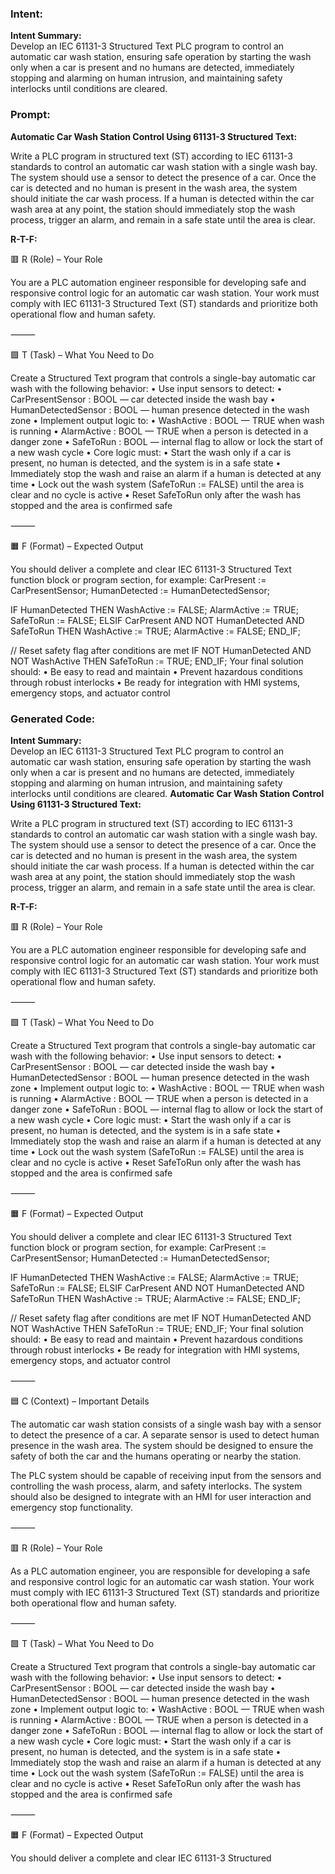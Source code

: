 ### Intent:
**Intent Summary:**  
Develop an IEC 61131-3 Structured Text PLC program to control an automatic car wash station, ensuring safe operation by starting the wash only when a car is present and no humans are detected, immediately stopping and alarming on human intrusion, and maintaining safety interlocks until conditions are cleared.

### Prompt:
**Automatic Car Wash Station Control Using 61131-3 Structured Text:**

Write a PLC program in structured text (ST) according to IEC 61131-3 standards to control an automatic car wash station with a single wash bay. The system should use a sensor to detect the presence of a car. Once the car is detected and no human is present in the wash area, the system should initiate the car wash process. If a human is detected within the car wash area at any point, the station should immediately stop the wash process, trigger an alarm, and remain in a safe state until the area is clear.

**R-T-F:**

🟥 R (Role) – Your Role

You are a PLC automation engineer responsible for developing safe and responsive control logic for an automatic car wash station. Your work must comply with IEC 61131-3 Structured Text (ST) standards and prioritize both operational flow and human safety.

⸻

🟩 T (Task) – What You Need to Do

Create a Structured Text program that controls a single-bay automatic car wash with the following behavior:
	•	Use input sensors to detect:
	•	CarPresentSensor : BOOL — car detected inside the wash bay
	•	HumanDetectedSensor : BOOL — human presence detected in the wash zone
	•	Implement output logic to:
	•	WashActive : BOOL — TRUE when wash is running
	•	AlarmActive : BOOL — TRUE when a person is detected in a danger zone
	•	SafeToRun : BOOL — internal flag to allow or lock the start of a new wash cycle
	•	Core logic must:
	•	Start the wash only if a car is present, no human is detected, and the system is in a safe state
	•	Immediately stop the wash and raise an alarm if a human is detected at any time
	•	Lock out the wash system (SafeToRun := FALSE) until the area is clear and no cycle is active
	•	Reset SafeToRun only after the wash has stopped and the area is confirmed safe

⸻

🟧 F (Format) – Expected Output

You should deliver a complete and clear IEC 61131-3 Structured Text function block or program section, for example:
CarPresent := CarPresentSensor;
HumanDetected := HumanDetectedSensor;

IF HumanDetected THEN
    WashActive := FALSE;
    AlarmActive := TRUE;
    SafeToRun := FALSE;
ELSIF CarPresent AND NOT HumanDetected AND SafeToRun THEN
    WashActive := TRUE;
    AlarmActive := FALSE;
END_IF;

// Reset safety flag after conditions are met
IF NOT HumanDetected AND NOT WashActive THEN
    SafeToRun := TRUE;
END_IF;
Your final solution should:
	•	Be easy to read and maintain
	•	Prevent hazardous conditions through robust interlocks
	•	Be ready for integration with HMI systems, emergency stops, and actuator control

### Generated Code:
**Intent Summary:**  
Develop an IEC 61131-3 Structured Text PLC program to control an automatic car wash station, ensuring safe operation by starting the wash only when a car is present and no humans are detected, immediately stopping and alarming on human intrusion, and maintaining safety interlocks until conditions are cleared.
**Automatic Car Wash Station Control Using 61131-3 Structured Text:**

Write a PLC program in structured text (ST) according to IEC 61131-3 standards to control an automatic car wash station with a single wash bay. The system should use a sensor to detect the presence of a car. Once the car is detected and no human is present in the wash area, the system should initiate the car wash process. If a human is detected within the car wash area at any point, the station should immediately stop the wash process, trigger an alarm, and remain in a safe state until the area is clear.

**R-T-F:**

🟥 R (Role) – Your Role

You are a PLC automation engineer responsible for developing safe and responsive control logic for an automatic car wash station. Your work must comply with IEC 61131-3 Structured Text (ST) standards and prioritize both operational flow and human safety.

⸻

🟩 T (Task) – What You Need to Do

Create a Structured Text program that controls a single-bay automatic car wash with the following behavior:
	•	Use input sensors to detect:
	•	CarPresentSensor : BOOL — car detected inside the wash bay
	•	HumanDetectedSensor : BOOL — human presence detected in the wash zone
	•	Implement output logic to:
	•	WashActive : BOOL — TRUE when wash is running
	•	AlarmActive : BOOL — TRUE when a person is detected in a danger zone
	•	SafeToRun : BOOL — internal flag to allow or lock the start of a new wash cycle
	•	Core logic must:
	•	Start the wash only if a car is present, no human is detected, and the system is in a safe state
	•	Immediately stop the wash and raise an alarm if a human is detected at any time
	•	Lock out the wash system (SafeToRun := FALSE) until the area is clear and no cycle is active
	•	Reset SafeToRun only after the wash has stopped and the area is confirmed safe

⸻

🟧 F (Format) – Expected Output

You should deliver a complete and clear IEC 61131-3 Structured Text function block or program section, for example:
CarPresent := CarPresentSensor;
HumanDetected := HumanDetectedSensor;

IF HumanDetected THEN
    WashActive := FALSE;
    AlarmActive := TRUE;
    SafeToRun := FALSE;
ELSIF CarPresent AND NOT HumanDetected AND SafeToRun THEN
    WashActive := TRUE;
    AlarmActive := FALSE;
END_IF;

// Reset safety flag after conditions are met
IF NOT HumanDetected AND NOT WashActive THEN
    SafeToRun := TRUE;
END_IF;
Your final solution should:
	•	Be easy to read and maintain
	•	Prevent hazardous conditions through robust interlocks
	•	Be ready for integration with HMI systems, emergency stops, and actuator control

⸻

🟦 C (Context) – Important Details

The automatic car wash station consists of a single wash bay with a sensor to detect the presence of a car. A separate sensor is used to detect human presence in the wash area. The system should be designed to ensure the safety of both the car and the humans operating or nearby the station.

The PLC system should be capable of receiving input from the sensors and controlling the wash process, alarm, and safety interlocks. The system should also be designed to integrate with an HMI for user interaction and emergency stop functionality.

⸻

🟥 R (Role) – Your Role

As a PLC automation engineer, you are responsible for developing a safe and responsive control logic for an automatic car wash station. Your work must comply with IEC 61131-3 Structured Text (ST) standards and prioritize both operational flow and human safety.

⸻

🟩 T (Task) – What You Need to Do

Create a Structured Text program that controls a single-bay automatic car wash with the following behavior:
	•	Use input sensors to detect:
	•	CarPresentSensor : BOOL — car detected inside the wash bay
	•	HumanDetectedSensor : BOOL — human presence detected in the wash zone
	•	Implement output logic to:
	•	WashActive : BOOL — TRUE when wash is running
	•	AlarmActive : BOOL — TRUE when a person is detected in a danger zone
	•	SafeToRun : BOOL — internal flag to allow or lock the start of a new wash cycle
	•	Core logic must:
	•	Start the wash only if a car is present, no human is detected, and the system is in a safe state
	•	Immediately stop the wash and raise an alarm if a human is detected at any time
	•	Lock out the wash system (SafeToRun := FALSE) until the area is clear and no cycle is active
	•	Reset SafeToRun only after the wash has stopped and the area is confirmed safe

⸻

🟧 F (Format) – Expected Output

You should deliver a complete and clear IEC 61131-3 Structured
